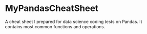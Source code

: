 # MyPandasCheatSheet
A cheat sheet I prepared for data science coding tests on Pandas. It contains most common functions and operations.
